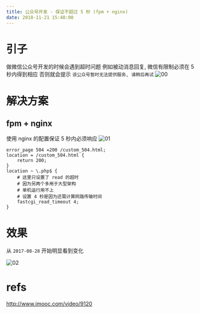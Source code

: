 ```yaml
---
title: 公众号开发 - 保证不超过 5 秒 (fpm + nginx)
date: 2018-11-21 15:48:00
---
```

# 引子 #
做微信公众号开发的时候会遇到超时问题
例如被动消息回复, 微信有限制必须在 5 秒内得到相应
否则就会提示 `该公众号暂时无法提供服务, 请稍后再试`
![00](http://img.blog.csdn.net/20170831101215858)

# 解决方案 #

## fpm + nginx ##

使用 nginx 的配置保证 5 秒内必须响应
![01](http://img.blog.csdn.net/20170831101420970)

```
error_page 504 =200 /custom_504.html;
location = /custom_504.html {
	return 200;
}
location ~ \.php$ {
	# 这里只设置了 read 的超时
	# 因为另两个多用于大型架构
	# 单机运行用不上
	# 设置 4 秒是因为还需计算网路传输时间
	fastcgi_read_timeout 4;
}
```

# 效果 #

从 `2017-08-28` 开始明显看到变化

![02](http://img.blog.csdn.net/20170831101733444)

# refs #

http://www.imooc.com/video/9120
